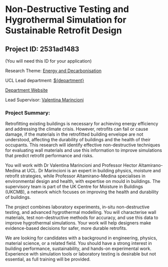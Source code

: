 # Non-Destructive Testing and Hygrothermal Simulation for Sustainable Retrofit Design

## Project ID: **2531ad1483**
(You will need this ID for your application)

Research Theme: [Energy and Decarbonisation](../themes/energy-and-decarbonisation.md)

UCL Lead department: [${department}](../departments/bartlett-school-of-environment-energy-and-resources.md)

[Department Website](https://www.ucl.ac.uk/bartlett/bartlett-school-environment-energy-and-resources)

Lead Supervisor: [Valentina Marincioni](https://profiles.ucl.ac.uk/31652)

### Project Summary:

Retrofitting existing buildings is necessary for achieving energy efficiency and addressing the climate crisis. However, retrofits can fail or cause damage, if the materials in the retrofitted building envelope are not understood, affecting the durability of buildings and the health of their occupants. This research will identify effective non-destructive techniques for evaluating wall materials and use this information to improve simulations that predict retrofit performance and risks.

You will work with Dr Valentina Marincioni and Professor Hector Altamirano-Medina at UCL. Dr Marincioni is an expert in building physics, moisture and retrofit strategies, while Professor Altamirano-Medina specialises in environmental design and health, with expertise on mould in buildings.  The supervisory team is part of the UK Centre for Moisture in Buildings (UKCMB), a network which focuses on improving the health and durability of buildings.

The project combines laboratory experiments, in-situ non-destructive testing, and advanced hygrothermal modelling. You will characterise wall materials, test non-destructive methods for accuracy, and use this data to improve hygrothermal simulations. Your work will help designers make evidence-based decisions for safer, more durable retrofits.

We are looking for candidates with a background in engineering, physics, material science, or a related field. You should have a strong interest in building performance, sustainability, and hands-on experimental work. Experience with simulation tools or laboratory testing is desirable but not essential, as full training will be provided.
